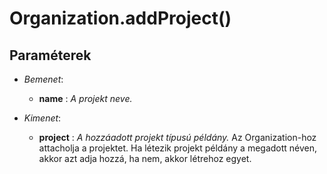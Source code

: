 


# Organization.addProject()

##  Paraméterek
- *Bemenet*:
  - **name**   : *A projekt neve.*

- *Kimenet*:
  - **project**  : *A hozzáadott projekt típusú példány.* 
Az Organization-hoz attacholja a projektet.
Ha létezik projekt példány a megadott néven, akkor azt adja hozzá, ha nem, akkor létrehoz egyet.

